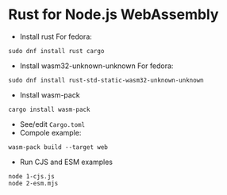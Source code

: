 # Rust for Node.js WebAssembly

- Install rust
For fedora:
```
sudo dnf install rust cargo
```
- Install wasm32-unknown-unknown
For fedora:
```
sudo dnf install rust-std-static-wasm32-unknown-unknown
```
- Install wasm-pack
```
cargo install wasm-pack
```
- See/edit `Cargo.toml`
- Compole example:
```
wasm-pack build --target web
```
- Run CJS and ESM examples
```
node 1-cjs.js
node 2-esm.mjs
```
